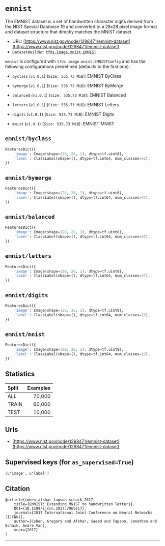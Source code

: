 <div itemscope itemtype="http://schema.org/Dataset">
  <div itemscope itemprop="includedInDataCatalog" itemtype="http://schema.org/DataCatalog">
    <meta itemprop="name" content="TensorFlow Datasets" />
  </div>
  <meta itemprop="name" content="emnist" />
  <meta itemprop="description" content="The EMNIST dataset is a set of handwritten character digits derived from the NIST Special Database 19 and converted to a 28x28 pixel image format and dataset structure that directly matches the MNIST dataset." />
  <meta itemprop="url" content="https://www.tensorflow.org/datasets/catalog/emnist" />
  <meta itemprop="sameAs" content="https://www.nist.gov/node/1298471/emnist-dataset" />
</div>

# `emnist`

The EMNIST dataset is a set of handwritten character digits derived from the
NIST Special Database 19 and converted to a 28x28 pixel image format and dataset
structure that directly matches the MNIST dataset.

*   URL:
    [https://www.nist.gov/node/1298471/emnist-dataset](https://www.nist.gov/node/1298471/emnist-dataset)
*   `DatasetBuilder`:
    [`tfds.image.mnist.EMNIST`](https://github.com/tensorflow/datasets/tree/master/tensorflow_datasets/image/mnist.py)

`emnist` is configured with `tfds.image.mnist.EMNISTConfig` and has the
following configurations predefined (defaults to the first one):

*   `byclass` (`v1.0.1`) (`Size: 535.73 MiB`): EMNIST ByClass

*   `bymerge` (`v1.0.1`) (`Size: 535.73 MiB`): EMNIST ByMerge

*   `balanced` (`v1.0.1`) (`Size: 535.73 MiB`): EMNIST Balanced

*   `letters` (`v1.0.1`) (`Size: 535.73 MiB`): EMNIST Letters

*   `digits` (`v1.0.1`) (`Size: 535.73 MiB`): EMNIST Digits

*   `mnist` (`v1.0.1`) (`Size: 535.73 MiB`): EMNIST MNIST

## `emnist/byclass`

```python
FeaturesDict({
    'image': Image(shape=(28, 28, 1), dtype=tf.uint8),
    'label': ClassLabel(shape=(), dtype=tf.int64, num_classes=62),
})
```

## `emnist/bymerge`

```python
FeaturesDict({
    'image': Image(shape=(28, 28, 1), dtype=tf.uint8),
    'label': ClassLabel(shape=(), dtype=tf.int64, num_classes=47),
})
```

## `emnist/balanced`

```python
FeaturesDict({
    'image': Image(shape=(28, 28, 1), dtype=tf.uint8),
    'label': ClassLabel(shape=(), dtype=tf.int64, num_classes=47),
})
```

## `emnist/letters`

```python
FeaturesDict({
    'image': Image(shape=(28, 28, 1), dtype=tf.uint8),
    'label': ClassLabel(shape=(), dtype=tf.int64, num_classes=37),
})
```

## `emnist/digits`

```python
FeaturesDict({
    'image': Image(shape=(28, 28, 1), dtype=tf.uint8),
    'label': ClassLabel(shape=(), dtype=tf.int64, num_classes=10),
})
```

## `emnist/mnist`

```python
FeaturesDict({
    'image': Image(shape=(28, 28, 1), dtype=tf.uint8),
    'label': ClassLabel(shape=(), dtype=tf.int64, num_classes=10),
})
```

## Statistics

Split | Examples
:---- | -------:
ALL   | 70,000
TRAIN | 60,000
TEST  | 10,000

## Urls

*   [https://www.nist.gov/node/1298471/emnist-dataset](https://www.nist.gov/node/1298471/emnist-dataset)

## Supervised keys (for `as_supervised=True`)
`(u'image', u'label')`

## Citation
```
@article{cohen_afshar_tapson_schaik_2017,
    title={EMNIST: Extending MNIST to handwritten letters},
    DOI={10.1109/ijcnn.2017.7966217},
    journal={2017 International Joint Conference on Neural Networks (IJCNN)},
    author={Cohen, Gregory and Afshar, Saeed and Tapson, Jonathan and Schaik, Andre Van},
    year={2017}
}
```

--------------------------------------------------------------------------------

